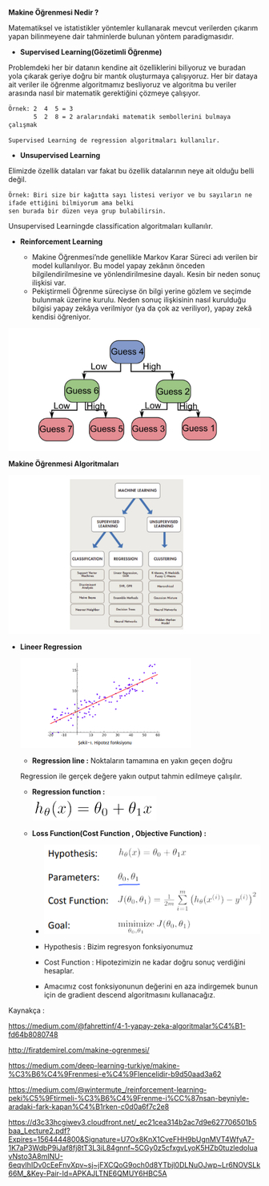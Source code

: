 **Makine Öğrenmesi Nedir ?**

  Matematiksel ve istatistikler yöntemler kullanarak mevcut verilerden çıkarım yapan bilinmeyene dair tahminlerde bulunan yöntem 
paradigmasıdır.

- **Supervised Learning(Gözetimli Öğrenme)**

Problemdeki her bir datanın kendine ait özelliklerini biliyoruz ve buradan yola çıkarak geriye doğru bir mantık oluşturmaya 
çalışıyoruz. Her bir dataya ait veriler ile öğrenme algoritmamız besliyoruz ve algoritma bu veriler arasında nasıl 
bir matematik gerektiğini çözmeye çalışıyor.

    Örnek: 2  4  5 = 3
           5  2  8 = 2 aralarındaki matematik sembollerini bulmaya çalışmak
        
`Supervised Learning de regression algoritmaları kullanılır.`

- **Unsupervised Learning**

Elimizde özellik dataları var fakat bu özellik datalarının neye ait olduğu belli değil.

    Örnek: Biri size bir kağıtta sayı listesi veriyor ve bu sayıların ne ifade ettiğini bilmiyorum ama belki 
    sen burada bir düzen veya grup bulabilirsin.
    
Unsupervised Learningde classification algoritmaları kullanılır.


- **Reinforcement Learning**

    - Makine Öğrenmesi’nde genellikle Markov Karar Süreci adı verilen bir model kullanılıyor. 
  Bu model yapay zekânın önceden bilgilendirilmesine ve yönlendirilmesine dayalı. 
  Kesin bir neden sonuç ilişkisi var. 
    - Pekiştirmeli Öğrenme süreciyse ön bilgi yerine gözlem ve seçimde bulunmak üzerine kurulu. 
  Neden sonuç ilişkisinin nasıl kurulduğu bilgisi yapay zekâya verilmiyor (ya da çok az veriliyor), 
  yapay zekâ kendisi öğreniyor.


![Alt text](https://github.com/Ferihann/Intern-Notes/blob/master/Screenshot%20from%202019-07-28%2014-16-04.png)

**Makine Öğrenmesi Algoritmaları**

![Alt text](https://github.com/Ferihann/Intern-Notes/blob/master/Screenshot%20from%202019-07-28%2016-43-24.png)

- **Lineer Regression**

   ![Alt text](https://github.com/Ferihann/Intern-Notes/blob/master/Screenshot%20from%202019-07-28%2019-14-34.png)

  - **Regression line :** Noktaların tamamına en yakın geçen doğru

  Regression ile gerçek değere yakın output tahmin edilmeye çalışılır.

  - **Regression function :**   
     ![Alt text](https://github.com/Ferihann/Intern-Notes/blob/master/Screenshot%20from%202019-07-28%2016-56-11.png)

  - **Loss Function(Cost Function , Objective Function) :**

    - ![Alt text](https://github.com/Ferihann/Intern-Notes/blob/master/Screenshot%20from%202019-07-28%2018-08-32.png)

    - Hypothesis : Bizim regresyon fonksiyonumuz
    - Cost Function : Hipotezimizin ne kadar doğru sonuç verdiğini hesaplar.

    - Amacımız cost fonksiyonunun değerini en aza indirgemek bunun için de gradient descend algoritmasını kullanacağız.

 












Kaynakça : 

https://medium.com/@fahrettinf/4-1-yapay-zeka-algoritmalar%C4%B1-fd64b8080748

http://firatdemirel.com/makine-ogrenmesi/

https://medium.com/deep-learning-turkiye/makine-%C3%B6%C4%9Frenmesi-e%C4%9Flencelidir-b9d50aad3a62

https://medium.com/@wintermute_/reinforcement-learning-peki%C5%9Ftirmeli-%C3%B6%C4%9Frenme-i%CC%87nsan-beyniyle-aradaki-fark-kapan%C4%B1rken-c0d0a6f7c2e8

https://d3c33hcgiwev3.cloudfront.net/_ec21cea314b2ac7d9e627706501b5baa_Lecture2.pdf?Expires=1564444800&Signature=U7Ox8KnX1CveFHH9bUgnMVT4WfyA7-1K7aP3WdbP9iJaf8fj8tT3L3iL84gnnf~5CGy0z5cfxgvLyoK5HZb0tuzledoIuavNsto3A8mINU-6eqvIhIDv0cEeFnvXpv~sj~jFXCQoG9och0d8YTbjl0DLNuOJwp~Lr6NOVSLk66M_&Key-Pair-Id=APKAJLTNE6QMUY6HBC5A




